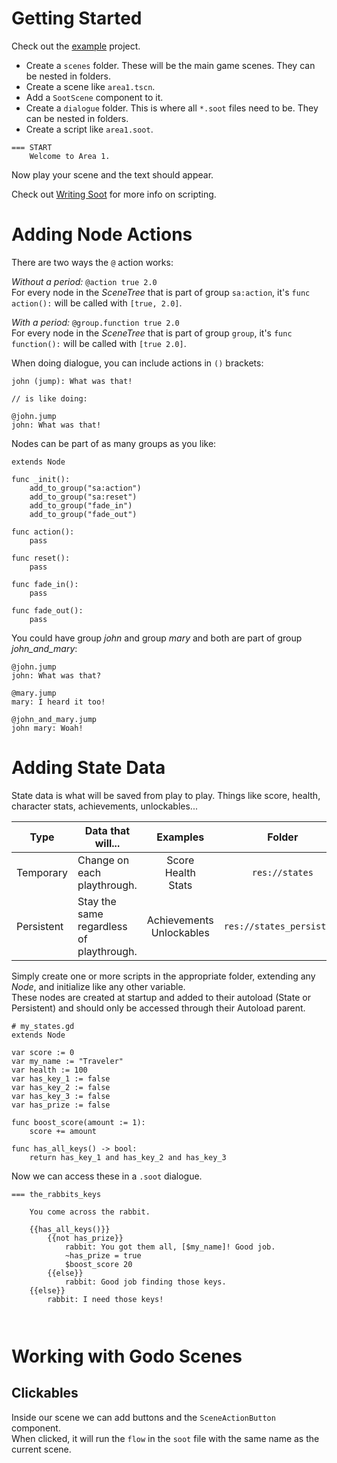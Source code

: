 # Getting Started
Check out the [example](https://github.com/teebarjunk/sooty-example) project.

- Create a `scenes` folder. These will be the main game scenes. They can be nested in folders.
- Create a scene like `area1.tscn`.
- Add a `SootScene` component to it.
- Create a `dialogue` folder. This is where all `*.soot` files need to be. They can be nested in folders.
- Create a script like `area1.soot`.

```
=== START
    Welcome to Area 1.
```

Now play your scene and the text should appear.

Check out [Writing Soot](/writing_soot.md) for more info on scripting.

# Adding Node Actions
There are two ways the `@` action works:

*Without a period:* `@action true 2.0`  
For every node in the *SceneTree* that is part of group `sa:action`, it's `func action():` will be called with `[true, 2.0]`.

*With a period:* `@group.function true 2.0`  
For every node in the *SceneTree* that is part of group `group`, it's `func function():` will be called with `[true 2.0]`.

When doing dialogue, you can include actions in `()` brackets:

```
john (jump): What was that!

// is like doing:

@john.jump
john: What was that!
```

Nodes can be part of as many groups as you like:

```
extends Node

func _init():
    add_to_group("sa:action")
    add_to_group("sa:reset")
    add_to_group("fade_in")
    add_to_group("fade_out")

func action():
    pass

func reset():
    pass

func fade_in():
    pass

func fade_out():
    pass
```

You could have group *john* and group *mary* and both are part of group *john_and_mary*:

```
@john.jump
john: What was that?

@mary.jump
mary: I heard it too!

@john_and_mary.jump
john mary: Woah!
```

# Adding State Data
State data is what will be saved from play to play. Things like score, health, character stats, achievements, unlockables...

|Type|Data that will...|Examples|Folder|Autoload|
|----|-----------|:------:|:----:|:-----------------------:|
|Temporary|Change on each playthrough.|Score<br>Health<br>Stats|`res://states`|`State`|
|Persistent|Stay the same regardless of playthrough.|Achievements<br>Unlockables|`res://states_persistent`|`Persistent`|

Simply create one or more scripts in the appropriate folder, extending any *Node*, and initialize like any other variable.  
These nodes are created at startup and added to their autoload (State or Persistent) and should only be accessed through their Autoload parent.

```
# my_states.gd
extends Node

var score := 0
var my_name := "Traveler"
var health := 100
var has_key_1 := false
var has_key_2 := false
var has_key_3 := false
var has_prize := false

func boost_score(amount := 1):
    score += amount

func has_all_keys() -> bool:
    return has_key_1 and has_key_2 and has_key_3
```

Now we can access these in a `.soot` dialogue.

```
=== the_rabbits_keys
    
    You come across the rabbit.
    
    {{has_all_keys()}}
        {{not has_prize}}
            rabbit: You got them all, [$my_name]! Good job.
            ~has_prize = true
            $boost_score 20
        {{else}}
            rabbit: Good job finding those keys.
    {{else}}
        rabbit: I need those keys!
    
    
```

# Working with Godo Scenes

## Clickables
Inside our scene we can add buttons and the `SceneActionButton` component.  
When clicked, it will run the `flow` in the `soot` file with the same name as the current scene.
